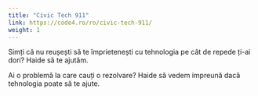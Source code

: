 ```yaml
---
title: "Civic Tech 911"
link: https://code4.ro/ro/civic-tech-911/
weight: 1
---
```

Simți că nu reușești să te împrietenești cu tehnologia pe cât de repede ți-ai dori? Haide să te ajutăm.

Ai o problemă la care cauți o rezolvare? Haide să vedem impreună dacă tehnologia poate să te ajute.
